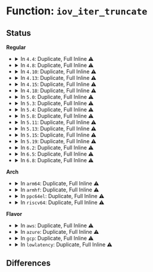# Function: <code>iov_iter_truncate</code>

## Status
<b>Regular</b>
<ul>
<li>
<details>
<summary>In <code>4.4</code>: Duplicate, Full Inline ⚠️</summary>

**Collision:** Static Duplication

**Inline:** Full

**Transformation:** False

**Instances:**

```
In mm/filemap.c (ffffffff8118d776)
Location: include/linux/uio.h:128
Inline: True
Inline callers:
  - mm/filemap.c:generic_file_write_iter
  - mm/filemap.c:generic_file_write_iter
  - mm/filemap.c:generic_file_write_iter
```
```
In fs/block_dev.c (ffffffff81247e53)
Location: include/linux/uio.h:128
Inline: True
Inline callers:
  - fs/block_dev.c:blkdev_write_iter
  - fs/block_dev.c:blkdev_read_iter
```
```
In fs/ext4/file.c (ffffffff81291fd5)
Location: include/linux/uio.h:128
Inline: True
Inline callers:
  - fs/ext4/file.c:ext4_file_write_iter
```
```
In fs/fuse/file.c (ffffffff81318f9c)
Location: include/linux/uio.h:128
Inline: True
Inline callers:
  - fs/fuse/file.c:fuse_direct_IO
```
```
In block/scsi_ioctl.c (ffffffff813cbff5)
Location: include/linux/uio.h:128
Inline: True
Inline callers:
  - block/scsi_ioctl.c:sg_io
```
```
In drivers/scsi/sg.c (ffffffff815c5662)
Location: include/linux/uio.h:128
Inline: True
```
</details>
</li>
<li>
<details>
<summary>In <code>4.8</code>: Duplicate, Full Inline ⚠️</summary>

**Collision:** Static Duplication

**Inline:** Full

**Transformation:** False

**Instances:**

```
In mm/filemap.c (ffffffff811a2a36)
Location: include/linux/uio.h:129
Inline: True
Inline callers:
  - mm/filemap.c:generic_file_write_iter
  - mm/filemap.c:generic_file_write_iter
  - mm/filemap.c:generic_file_write_iter
```
```
In fs/block_dev.c (ffffffff81270722)
Location: include/linux/uio.h:129
Inline: True
Inline callers:
  - fs/block_dev.c:blkdev_read_iter
```
```
In fs/ext4/file.c (ffffffff812bf6fe)
Location: include/linux/uio.h:129
Inline: True
Inline callers:
  - fs/ext4/file.c:ext4_file_write_iter
```
```
In fs/fuse/file.c (ffffffff8134da07)
Location: include/linux/uio.h:129
Inline: True
Inline callers:
  - fs/fuse/file.c:fuse_direct_IO
```
```
In block/scsi_ioctl.c (ffffffff8141085b)
Location: include/linux/uio.h:129
Inline: True
Inline callers:
  - block/scsi_ioctl.c:sg_io
```
```
In drivers/scsi/sg.c (ffffffff8161de5d)
Location: include/linux/uio.h:129
Inline: True
```
</details>
</li>
<li>
<details>
<summary>In <code>4.10</code>: Duplicate, Full Inline ⚠️</summary>

**Collision:** Static Duplication

**Inline:** Full

**Transformation:** False

**Instances:**

```
In mm/filemap.c (ffffffff811b2876)
Location: include/linux/uio.h:138
Inline: True
Inline callers:
  - mm/filemap.c:generic_file_write_iter
  - mm/filemap.c:generic_file_write_iter
  - mm/filemap.c:generic_file_write_iter
  - mm/filemap.c:generic_file_read_iter
```
```
In fs/block_dev.c (ffffffff81283ef2)
Location: include/linux/uio.h:138
Inline: True
Inline callers:
  - fs/block_dev.c:blkdev_read_iter
```
```
In fs/iomap.c (ffffffff812b0d73)
Location: include/linux/uio.h:138
Inline: True
Inline callers:
  - fs/iomap.c:iomap_dio_actor
```
```
In fs/ext4/file.c (ffffffff812d4a61)
Location: include/linux/uio.h:138
Inline: True
Inline callers:
  - fs/ext4/file.c:ext4_write_checks
```
```
In fs/fuse/file.c (ffffffff81363313)
Location: include/linux/uio.h:138
Inline: True
Inline callers:
  - fs/fuse/file.c:fuse_direct_IO
```
```
In block/scsi_ioctl.c (ffffffff8142bbe2)
Location: include/linux/uio.h:138
Inline: True
Inline callers:
  - block/scsi_ioctl.c:sg_io
```
```
In drivers/scsi/sg.c (ffffffff8164ea1d)
Location: include/linux/uio.h:138
Inline: True
```
</details>
</li>
<li>
<details>
<summary>In <code>4.13</code>: Duplicate, Full Inline ⚠️</summary>

**Collision:** Static Duplication

**Inline:** Full

**Transformation:** False

**Instances:**

```
In mm/filemap.c (ffffffff811b94f5)
Location: include/linux/uio.h:211
Inline: True
Inline callers:
  - mm/filemap.c:generic_file_write_iter
  - mm/filemap.c:generic_file_write_iter
  - mm/filemap.c:generic_file_write_iter
  - mm/filemap.c:generic_file_read_iter
```
```
In fs/block_dev.c (ffffffff812915b2)
Location: include/linux/uio.h:211
Inline: True
Inline callers:
  - fs/block_dev.c:blkdev_read_iter
```
```
In fs/iomap.c (ffffffff812be163)
Location: include/linux/uio.h:211
Inline: True
Inline callers:
  - fs/iomap.c:iomap_dio_actor
```
```
In fs/ext4/file.c (ffffffff812f1311)
Location: include/linux/uio.h:211
Inline: True
Inline callers:
  - fs/ext4/file.c:ext4_write_checks
```
```
In fs/fuse/file.c (ffffffff81377ac5)
Location: include/linux/uio.h:211
Inline: True
Inline callers:
  - fs/fuse/file.c:fuse_direct_IO
```
```
In block/scsi_ioctl.c (ffffffff814439d4)
Location: include/linux/uio.h:211
Inline: True
Inline callers:
  - block/scsi_ioctl.c:sg_io
```
```
In drivers/scsi/sg.c (ffffffff816634f2)
Location: include/linux/uio.h:211
Inline: True
```
</details>
</li>
<li>
<details>
<summary>In <code>4.15</code>: Duplicate, Full Inline ⚠️</summary>

**Collision:** Static Duplication

**Inline:** Full

**Transformation:** False

**Instances:**

```
In mm/filemap.c (ffffffff811cf975)
Location: include/linux/uio.h:209
Inline: True
Inline callers:
  - mm/filemap.c:generic_file_write_iter
  - mm/filemap.c:generic_file_write_iter
  - mm/filemap.c:generic_file_write_iter
  - mm/filemap.c:generic_file_read_iter
```
```
In fs/block_dev.c (ffffffff812b4302)
Location: include/linux/uio.h:209
Inline: True
Inline callers:
  - fs/block_dev.c:blkdev_read_iter
```
```
In fs/iomap.c (ffffffff812e1a60)
Location: include/linux/uio.h:209
Inline: True
Inline callers:
  - fs/iomap.c:iomap_dio_actor
```
```
In fs/ext4/file.c (ffffffff81315ed1)
Location: include/linux/uio.h:209
Inline: True
Inline callers:
  - fs/ext4/file.c:ext4_write_checks
```
```
In fs/fuse/file.c (ffffffff8139c85d)
Location: include/linux/uio.h:209
Inline: True
Inline callers:
  - fs/fuse/file.c:fuse_direct_IO
```
```
In block/scsi_ioctl.c (ffffffff81470461)
Location: include/linux/uio.h:209
Inline: True
Inline callers:
  - block/scsi_ioctl.c:sg_io
```
```
In drivers/scsi/sg.c (ffffffff816ccb4a)
Location: include/linux/uio.h:209
Inline: True
```
</details>
</li>
<li>
<details>
<summary>In <code>4.18</code>: Duplicate, Full Inline ⚠️</summary>

**Collision:** Static Duplication

**Inline:** Full

**Transformation:** False

**Instances:**

```
In mm/filemap.c (ffffffff811f0ab4)
Location: include/linux/uio.h:224
Inline: True
Inline callers:
  - mm/filemap.c:generic_file_write_iter
  - mm/filemap.c:generic_file_write_iter
  - mm/filemap.c:generic_file_write_iter
  - mm/filemap.c:generic_file_buffered_read
```
```
In fs/block_dev.c (ffffffff812db923)
Location: include/linux/uio.h:224
Inline: True
Inline callers:
  - fs/block_dev.c:blkdev_read_iter
```
```
In fs/iomap.c (ffffffff8130e180)
Location: include/linux/uio.h:224
Inline: True
Inline callers:
  - fs/iomap.c:iomap_dio_actor
```
```
In fs/ext4/file.c (ffffffff81343b3e)
Location: include/linux/uio.h:224
Inline: True
Inline callers:
  - fs/ext4/file.c:ext4_write_checks
```
```
In fs/fuse/file.c (ffffffff813cbc79)
Location: include/linux/uio.h:224
Inline: True
Inline callers:
  - fs/fuse/file.c:fuse_direct_IO
```
```
In block/scsi_ioctl.c (ffffffff814a462c)
Location: include/linux/uio.h:224
Inline: True
Inline callers:
  - block/scsi_ioctl.c:sg_io
```
```
In drivers/scsi/sg.c (ffffffff81709325)
Location: include/linux/uio.h:224
Inline: True
```
</details>
</li>
<li>
<details>
<summary>In <code>5.0</code>: Duplicate, Full Inline ⚠️</summary>

**Collision:** Static Duplication

**Inline:** Full

**Transformation:** False

**Instances:**

```
In mm/filemap.c (ffffffff812012a4)
Location: include/linux/uio.h:250
Inline: True
Inline callers:
  - mm/filemap.c:generic_file_write_iter
  - mm/filemap.c:generic_file_buffered_read
```
```
In fs/block_dev.c (ffffffff812f1013)
Location: include/linux/uio.h:250
Inline: True
Inline callers:
  - fs/block_dev.c:blkdev_read_iter
```
```
In fs/iomap.c (ffffffff81323997)
Location: include/linux/uio.h:250
Inline: True
Inline callers:
  - fs/iomap.c:iomap_dio_bio_actor
```
```
In fs/ext4/file.c (ffffffff8135bc7e)
Location: include/linux/uio.h:250
Inline: True
Inline callers:
  - fs/ext4/file.c:ext4_write_checks
```
```
In fs/fuse/file.c (ffffffff813e4d33)
Location: include/linux/uio.h:250
Inline: True
Inline callers:
  - fs/fuse/file.c:fuse_direct_IO
```
```
In block/scsi_ioctl.c (ffffffff814bf0dc)
Location: include/linux/uio.h:250
Inline: True
Inline callers:
  - block/scsi_ioctl.c:sg_io
```
```
In drivers/scsi/sg.c (ffffffff8172b815)
Location: include/linux/uio.h:250
Inline: True
```
</details>
</li>
<li>
<details>
<summary>In <code>5.3</code>: Duplicate, Full Inline ⚠️</summary>

**Collision:** Static Duplication

**Inline:** Full

**Transformation:** False

**Instances:**

```
In mm/filemap.c (ffffffff81218e9c)
Location: include/linux/uio.h:244
Inline: True
Inline callers:
  - mm/filemap.c:generic_file_write_iter
  - mm/filemap.c:generic_file_buffered_read
```
```
In fs/block_dev.c (ffffffff81312f13)
Location: include/linux/uio.h:244
Inline: True
Inline callers:
  - fs/block_dev.c:blkdev_read_iter
```
```
In fs/iomap/direct-io.c (ffffffff8134d8d2)
Location: include/linux/uio.h:244
Inline: True
Inline callers:
  - fs/iomap/direct-io.c:iomap_dio_bio_actor
```
```
In fs/ext4/file.c (ffffffff81384c75)
Location: include/linux/uio.h:244
Inline: True
Inline callers:
  - fs/ext4/file.c:ext4_write_checks
```
```
In fs/fuse/file.c (ffffffff81410636)
Location: include/linux/uio.h:244
Inline: True
Inline callers:
  - fs/fuse/file.c:fuse_direct_IO
```
```
In block/scsi_ioctl.c (ffffffff814ed614)
Location: include/linux/uio.h:244
Inline: True
Inline callers:
  - block/scsi_ioctl.c:sg_io
```
```
In drivers/scsi/sg.c (ffffffff81766f4c)
Location: include/linux/uio.h:244
Inline: True
```
</details>
</li>
<li>
<details>
<summary>In <code>5.4</code>: Duplicate, Full Inline ⚠️</summary>

**Collision:** Static Duplication

**Inline:** Full

**Transformation:** False

**Instances:**

```
In mm/filemap.c (ffffffff81226759)
Location: include/linux/uio.h:244
Inline: True
Inline callers:
  - mm/filemap.c:generic_file_write_iter
  - mm/filemap.c:generic_file_buffered_read
```
```
In fs/block_dev.c (ffffffff81325e53)
Location: include/linux/uio.h:244
Inline: True
Inline callers:
  - fs/block_dev.c:blkdev_read_iter
```
```
In fs/iomap/direct-io.c (ffffffff81365b90)
Location: include/linux/uio.h:244
Inline: True
Inline callers:
  - fs/iomap/direct-io.c:iomap_dio_bio_actor
```
```
In fs/ext4/file.c (ffffffff8139d6f5)
Location: include/linux/uio.h:244
Inline: True
Inline callers:
  - fs/ext4/file.c:ext4_write_checks
```
```
In fs/fuse/file.c (ffffffff8142a246)
Location: include/linux/uio.h:244
Inline: True
Inline callers:
  - fs/fuse/file.c:fuse_direct_IO
```
```
In block/scsi_ioctl.c (ffffffff81506a54)
Location: include/linux/uio.h:244
Inline: True
Inline callers:
  - block/scsi_ioctl.c:sg_io
```
```
In drivers/scsi/sg.c (ffffffff8178af3c)
Location: include/linux/uio.h:244
Inline: True
```
</details>
</li>
<li>
<details>
<summary>In <code>5.8</code>: Duplicate, Full Inline ⚠️</summary>

**Collision:** Static Duplication

**Inline:** Full

**Transformation:** False

**Instances:**

```
In mm/filemap.c (ffffffff812516ec)
Location: include/linux/uio.h:244
Inline: True
Inline callers:
  - mm/filemap.c:generic_file_write_iter
  - mm/filemap.c:generic_file_buffered_read
```
```
In fs/block_dev.c (ffffffff8135f1f3)
Location: include/linux/uio.h:244
Inline: True
Inline callers:
  - fs/block_dev.c:blkdev_read_iter
  - fs/block_dev.c:blkdev_write_iter
```
```
In fs/iomap/direct-io.c (ffffffff813acfdd)
Location: include/linux/uio.h:244
Inline: True
Inline callers:
  - fs/iomap/direct-io.c:iomap_dio_bio_actor
```
```
In fs/ext4/file.c (ffffffff813e8df5)
Location: include/linux/uio.h:244
Inline: True
Inline callers:
  - fs/ext4/file.c:ext4_generic_write_checks
```
```
In fs/fuse/file.c (ffffffff8147a512)
Location: include/linux/uio.h:244
Inline: True
Inline callers:
  - fs/fuse/file.c:fuse_direct_IO
```
```
In block/scsi_ioctl.c (ffffffff8156776d)
Location: include/linux/uio.h:244
Inline: True
Inline callers:
  - block/scsi_ioctl.c:sg_io
```
```
In drivers/scsi/sg.c (ffffffff8184f4e4)
Location: include/linux/uio.h:244
Inline: True
Inline callers:
  - drivers/scsi/sg.c:sg_start_req
```
</details>
</li>
<li>
<details>
<summary>In <code>5.11</code>: Duplicate, Full Inline ⚠️</summary>

**Collision:** Static Duplication

**Inline:** Full

**Transformation:** False

**Instances:**

```
In mm/filemap.c (ffffffff8125c1db)
Location: include/linux/uio.h:243
Inline: True
Inline callers:
  - mm/filemap.c:generic_file_buffered_read
```
```
In fs/read_write.c (ffffffff8132067d)
Location: include/linux/uio.h:243
Inline: True
Inline callers:
  - fs/read_write.c:generic_write_checks
```
```
In fs/block_dev.c (ffffffff8136ca43)
Location: include/linux/uio.h:243
Inline: True
Inline callers:
  - fs/block_dev.c:blkdev_read_iter
  - fs/block_dev.c:blkdev_write_iter
```
```
In fs/iomap/direct-io.c (ffffffff813be6ca)
Location: include/linux/uio.h:243
Inline: True
Inline callers:
  - fs/iomap/direct-io.c:iomap_dio_bio_actor
```
```
In fs/ext4/file.c (ffffffff813fb4c5)
Location: include/linux/uio.h:243
Inline: True
Inline callers:
  - fs/ext4/file.c:ext4_generic_write_checks
```
```
In fs/fuse/file.c (ffffffff81495208)
Location: include/linux/uio.h:243
Inline: True
Inline callers:
  - fs/fuse/file.c:fuse_direct_IO
```
```
In block/scsi_ioctl.c (ffffffff815825b1)
Location: include/linux/uio.h:243
Inline: True
Inline callers:
  - block/scsi_ioctl.c:sg_io
```
```
In drivers/scsi/sg.c (ffffffff8185fe3d)
Location: include/linux/uio.h:243
Inline: True
Inline callers:
  - drivers/scsi/sg.c:sg_start_req
```
</details>
</li>
<li>
<details>
<summary>In <code>5.13</code>: Duplicate, Full Inline ⚠️</summary>

**Collision:** Static Duplication

**Inline:** Full

**Transformation:** False

**Instances:**

```
In mm/filemap.c (ffffffff812623ed)
Location: include/linux/uio.h:253
Inline: True
Inline callers:
  - mm/filemap.c:filemap_read
```
```
In fs/read_write.c (ffffffff813267bd)
Location: include/linux/uio.h:253
Inline: True
Inline callers:
  - fs/read_write.c:generic_write_checks
```
```
In fs/block_dev.c (ffffffff813732e2)
Location: include/linux/uio.h:253
Inline: True
Inline callers:
  - fs/block_dev.c:blkdev_read_iter
  - fs/block_dev.c:blkdev_write_iter
```
```
In fs/iomap/direct-io.c (ffffffff813c5cb9)
Location: include/linux/uio.h:253
Inline: True
Inline callers:
  - fs/iomap/direct-io.c:iomap_dio_bio_actor
```
```
In fs/ext4/file.c (ffffffff81401995)
Location: include/linux/uio.h:253
Inline: True
Inline callers:
  - fs/ext4/file.c:ext4_generic_write_checks
```
```
In fs/fuse/file.c (ffffffff8149a260)
Location: include/linux/uio.h:253
Inline: True
Inline callers:
  - fs/fuse/file.c:fuse_direct_IO
```
```
In block/bio.c (ffffffff8156498e)
Location: include/linux/uio.h:253
Inline: True
```
```
In block/scsi_ioctl.c (ffffffff81589538)
Location: include/linux/uio.h:253
Inline: True
Inline callers:
  - block/scsi_ioctl.c:sg_io
```
```
In drivers/scsi/sg.c (ffffffff81841e8d)
Location: include/linux/uio.h:253
Inline: True
Inline callers:
  - drivers/scsi/sg.c:sg_start_req
```
</details>
</li>
<li>
<details>
<summary>In <code>5.15</code>: Duplicate, Full Inline ⚠️</summary>

**Collision:** Static Duplication

**Inline:** Full

**Transformation:** False

**Instances:**

```
In mm/filemap.c (ffffffff8129e9ed)
Location: include/linux/uio.h:264
Inline: True
Inline callers:
  - mm/filemap.c:filemap_read
```
```
In fs/read_write.c (ffffffff81373d5d)
Location: include/linux/uio.h:264
Inline: True
Inline callers:
  - fs/read_write.c:generic_write_checks
```
```
In fs/iomap/direct-io.c (ffffffff8141567c)
Location: include/linux/uio.h:264
Inline: True
Inline callers:
  - fs/iomap/direct-io.c:iomap_dio_bio_iter
```
```
In fs/ext4/file.c (ffffffff81453f25)
Location: include/linux/uio.h:264
Inline: True
Inline callers:
  - fs/ext4/file.c:ext4_generic_write_checks
```
```
In fs/fuse/file.c (ffffffff814f1c81)
Location: include/linux/uio.h:264
Inline: True
Inline callers:
  - fs/fuse/file.c:fuse_direct_IO
```
```
In block/fops.c (ffffffff815c5952)
Location: include/linux/uio.h:264
Inline: True
Inline callers:
  - block/fops.c:blkdev_read_iter
  - block/fops.c:blkdev_write_iter
```
```
In block/bio.c (ffffffff815c8d3a)
Location: include/linux/uio.h:264
Inline: True
```
```
In drivers/scsi/scsi_ioctl.c (ffffffff818af05f)
Location: include/linux/uio.h:264
Inline: True
Inline callers:
  - drivers/scsi/scsi_ioctl.c:sg_io
```
```
In drivers/scsi/sg.c (ffffffff818ceb10)
Location: include/linux/uio.h:264
Inline: True
Inline callers:
  - drivers/scsi/sg.c:sg_start_req
```
</details>
</li>
<li>
<details>
<summary>In <code>5.19</code>: Duplicate, Full Inline ⚠️</summary>

**Collision:** Static Duplication

**Inline:** Full

**Transformation:** False

**Instances:**

```
In mm/filemap.c (ffffffff812f307a)
Location: include/linux/uio.h:255
Inline: True
Inline callers:
  - mm/filemap.c:filemap_read
```
```
In fs/read_write.c (ffffffff813f2c34)
Location: include/linux/uio.h:255
Inline: True
Inline callers:
  - fs/read_write.c:generic_write_checks
```
```
In fs/iomap/direct-io.c (ffffffff8148cdcb)
Location: include/linux/uio.h:255
Inline: True
Inline callers:
  - fs/iomap/direct-io.c:iomap_dio_bio_iter
```
```
In fs/proc/vmcore.c (ffffffff814b0919)
Location: include/linux/uio.h:255
Inline: True
Inline callers:
  - fs/proc/vmcore.c:__read_vmcore
```
```
In fs/ext4/file.c (ffffffff814d1189)
Location: include/linux/uio.h:255
Inline: True
Inline callers:
  - fs/ext4/file.c:ext4_generic_write_checks
```
```
In fs/fuse/file.c (ffffffff815816f5)
Location: include/linux/uio.h:255
Inline: True
Inline callers:
  - fs/fuse/file.c:fuse_direct_IO
```
```
In block/fops.c (ffffffff81670e84)
Location: include/linux/uio.h:255
Inline: True
Inline callers:
  - block/fops.c:blkdev_read_iter
  - block/fops.c:blkdev_write_iter
```
```
In drivers/scsi/scsi_ioctl.c (ffffffff819f9bb4)
Location: include/linux/uio.h:255
Inline: True
Inline callers:
  - drivers/scsi/scsi_ioctl.c:sg_io
```
```
In drivers/scsi/sg.c (ffffffff81a1b182)
Location: include/linux/uio.h:255
Inline: True
Inline callers:
  - drivers/scsi/sg.c:sg_start_req
```
</details>
</li>
<li>
<details>
<summary>In <code>6.2</code>: Duplicate, Full Inline ⚠️</summary>

**Collision:** Static Duplication

**Inline:** Full

**Transformation:** False

**Instances:**

```
In mm/filemap.c (ffffffff8135d44a)
Location: include/linux/uio.h:279
Inline: True
Inline callers:
  - mm/filemap.c:filemap_read
```
```
In fs/read_write.c (ffffffff8147b8ba)
Location: include/linux/uio.h:279
Inline: True
Inline callers:
  - fs/read_write.c:generic_write_checks
```
```
In fs/iomap/direct-io.c (ffffffff815202ee)
Location: include/linux/uio.h:279
Inline: True
Inline callers:
  - fs/iomap/direct-io.c:iomap_dio_bio_iter
```
```
In fs/proc/vmcore.c (ffffffff81547219)
Location: include/linux/uio.h:279
Inline: True
Inline callers:
  - fs/proc/vmcore.c:__read_vmcore
```
```
In fs/ext4/file.c (ffffffff81569c99)
Location: include/linux/uio.h:279
Inline: True
Inline callers:
  - fs/ext4/file.c:ext4_generic_write_checks
```
```
In fs/fuse/file.c (ffffffff81627555)
Location: include/linux/uio.h:279
Inline: True
Inline callers:
  - fs/fuse/file.c:fuse_direct_IO
```
```
In block/fops.c (ffffffff8172c5b4)
Location: include/linux/uio.h:279
Inline: True
Inline callers:
  - block/fops.c:blkdev_read_iter
  - block/fops.c:blkdev_write_iter
```
```
In block/blk-map.c (ffffffff8173c7e2)
Location: include/linux/uio.h:279
Inline: True
```
</details>
</li>
<li>
<details>
<summary>In <code>6.5</code>: Duplicate, Full Inline ⚠️</summary>

**Collision:** Static Duplication

**Inline:** Full

**Transformation:** False

**Instances:**

```
In mm/filemap.c (ffffffff8138f4c7)
Location: include/linux/uio.h:300
Inline: True
Inline callers:
  - mm/filemap.c:filemap_read
```
```
In fs/read_write.c (ffffffff814b044a)
Location: include/linux/uio.h:300
Inline: True
Inline callers:
  - fs/read_write.c:generic_write_checks
```
```
In fs/iomap/direct-io.c (ffffffff8155835b)
Location: include/linux/uio.h:300
Inline: True
Inline callers:
  - fs/iomap/direct-io.c:iomap_dio_bio_iter
```
```
In fs/proc/vmcore.c (ffffffff8157ee39)
Location: include/linux/uio.h:300
Inline: True
Inline callers:
  - fs/proc/vmcore.c:__read_vmcore
```
```
In fs/ext4/file.c (ffffffff815a1a9c)
Location: include/linux/uio.h:300
Inline: True
Inline callers:
  - fs/ext4/file.c:ext4_generic_write_checks
```
```
In fs/fuse/file.c (ffffffff8165f918)
Location: include/linux/uio.h:300
Inline: True
Inline callers:
  - fs/fuse/file.c:fuse_direct_IO
```
```
In block/fops.c (ffffffff8176862a)
Location: include/linux/uio.h:300
Inline: True
Inline callers:
  - block/fops.c:blkdev_read_iter
  - block/fops.c:blkdev_write_iter
```
```
In block/blk-map.c (ffffffff81778d82)
Location: include/linux/uio.h:300
Inline: True
```
</details>
</li>
<li>
<details>
<summary>In <code>6.8</code>: Duplicate, Full Inline ⚠️</summary>

**Collision:** Static Duplication

**Inline:** Full

**Transformation:** False

**Instances:**

```
In mm/filemap.c (ffffffff813b8b80)
Location: include/linux/uio.h:288
Inline: True
Inline callers:
  - mm/filemap.c:filemap_read
```
```
In fs/read_write.c (ffffffff814e1c0a)
Location: include/linux/uio.h:288
Inline: True
Inline callers:
  - fs/read_write.c:generic_write_checks
```
```
In fs/iomap/direct-io.c (ffffffff8158e988)
Location: include/linux/uio.h:288
Inline: True
Inline callers:
  - fs/iomap/direct-io.c:iomap_dio_bio_iter
```
```
In fs/proc/vmcore.c (ffffffff815b7879)
Location: include/linux/uio.h:288
Inline: True
Inline callers:
  - fs/proc/vmcore.c:__read_vmcore
```
```
In fs/ext4/file.c (ffffffff815da77c)
Location: include/linux/uio.h:288
Inline: True
Inline callers:
  - fs/ext4/file.c:ext4_generic_write_checks
```
```
In fs/fuse/file.c (ffffffff81699787)
Location: include/linux/uio.h:288
Inline: True
Inline callers:
  - fs/fuse/file.c:fuse_direct_IO
```
```
In block/fops.c (ffffffff817aa56a)
Location: include/linux/uio.h:288
Inline: True
Inline callers:
  - block/fops.c:blkdev_read_iter
  - block/fops.c:blkdev_write_iter
```
```
In block/blk-map.c (ffffffff817bb152)
Location: include/linux/uio.h:288
Inline: True
```
</details>
</li>
</ul>
<b>Arch</b>
<ul>
<li>
<details>
<summary>In <code>arm64</code>: Duplicate, Full Inline ⚠️</summary>

**Collision:** Static Duplication

**Inline:** Full

**Transformation:** False

**Instances:**

```
In mm/filemap.c (ffff8000102b3a9c)
Location: include/linux/uio.h:244
Inline: True
Inline callers:
  - mm/filemap.c:generic_file_write_iter
  - mm/filemap.c:generic_file_buffered_read
```
```
In fs/block_dev.c (ffff8000103e004c)
Location: include/linux/uio.h:244
Inline: True
Inline callers:
  - fs/block_dev.c:blkdev_read_iter
```
```
In fs/iomap/direct-io.c (ffff80001042ca28)
Location: include/linux/uio.h:244
Inline: True
Inline callers:
  - fs/iomap/direct-io.c:iomap_dio_bio_actor
```
```
In fs/ext4/file.c (ffff800010470c10)
Location: include/linux/uio.h:244
Inline: True
Inline callers:
  - fs/ext4/file.c:ext4_write_checks
```
```
In fs/fuse/file.c (ffff80001050e3f0)
Location: include/linux/uio.h:244
Inline: True
Inline callers:
  - fs/fuse/file.c:fuse_direct_IO
```
```
In block/scsi_ioctl.c (ffff8000106081dc)
Location: include/linux/uio.h:244
Inline: True
Inline callers:
  - block/scsi_ioctl.c:sg_io
```
```
In drivers/scsi/sg.c (ffff8000109904bc)
Location: include/linux/uio.h:244
Inline: True
```
</details>
</li>
<li>
<details>
<summary>In <code>armhf</code>: Duplicate, Full Inline ⚠️</summary>

**Collision:** Static Duplication

**Inline:** Full

**Transformation:** False

**Instances:**

```
In mm/filemap.c (c04e0d20)
Location: include/linux/uio.h:244
Inline: True
Inline callers:
  - mm/filemap.c:generic_file_write_iter
  - mm/filemap.c:generic_file_buffered_read
```
```
In fs/block_dev.c (c05b9d94)
Location: include/linux/uio.h:244
Inline: True
Inline callers:
  - fs/block_dev.c:blkdev_read_iter
```
```
In fs/iomap/direct-io.c (c05f5658)
Location: include/linux/uio.h:244
Inline: True
Inline callers:
  - fs/iomap/direct-io.c:iomap_dio_bio_actor
```
```
In fs/ext4/file.c (c063220c)
Location: include/linux/uio.h:244
Inline: True
Inline callers:
  - fs/ext4/file.c:ext4_file_write_iter
```
```
In fs/fuse/file.c (c06c9acc)
Location: include/linux/uio.h:244
Inline: True
Inline callers:
  - fs/fuse/file.c:fuse_direct_IO
```
```
In block/scsi_ioctl.c (c07b3fa0)
Location: include/linux/uio.h:244
Inline: True
Inline callers:
  - block/scsi_ioctl.c:sg_io
```
```
In drivers/scsi/sg.c (c0a63ea0)
Location: include/linux/uio.h:244
Inline: True
```
</details>
</li>
<li>
<details>
<summary>In <code>ppc64el</code>: Duplicate, Full Inline ⚠️</summary>

**Collision:** Static Duplication

**Inline:** Full

**Transformation:** False

**Instances:**

```
In mm/filemap.c (c00000000036a850)
Location: include/linux/uio.h:244
Inline: True
Inline callers:
  - mm/filemap.c:generic_file_write_iter
  - mm/filemap.c:generic_file_buffered_read
```
```
In fs/block_dev.c (c0000000004e5bb0)
Location: include/linux/uio.h:244
Inline: True
Inline callers:
  - fs/block_dev.c:blkdev_read_iter
```
```
In fs/iomap/direct-io.c (c00000000053e0f4)
Location: include/linux/uio.h:244
Inline: True
Inline callers:
  - fs/iomap/direct-io.c:iomap_dio_bio_actor
```
```
In fs/ext4/file.c (c000000000591290)
Location: include/linux/uio.h:244
Inline: True
Inline callers:
  - fs/ext4/file.c:ext4_write_checks
```
```
In fs/fuse/file.c (c000000000655464)
Location: include/linux/uio.h:244
Inline: True
Inline callers:
  - fs/fuse/file.c:fuse_direct_IO
```
```
In block/scsi_ioctl.c (c0000000007a4c74)
Location: include/linux/uio.h:244
Inline: True
Inline callers:
  - block/scsi_ioctl.c:sg_io
```
```
In drivers/scsi/sg.c (c000000000a54d04)
Location: include/linux/uio.h:244
Inline: True
```
</details>
</li>
<li>
<details>
<summary>In <code>riscv64</code>: Duplicate, Full Inline ⚠️</summary>

**Collision:** Static Duplication

**Inline:** Full

**Transformation:** False

**Instances:**

```
In mm/filemap.c (ffffffe0001d9050)
Location: include/linux/uio.h:244
Inline: True
Inline callers:
  - mm/filemap.c:generic_file_write_iter
  - mm/filemap.c:generic_file_buffered_read
```
```
In fs/block_dev.c (ffffffe000296e42)
Location: include/linux/uio.h:244
Inline: True
Inline callers:
  - fs/block_dev.c:blkdev_read_iter
```
```
In fs/iomap/direct-io.c (ffffffe0002c9e10)
Location: include/linux/uio.h:244
Inline: True
Inline callers:
  - fs/iomap/direct-io.c:iomap_dio_bio_actor
```
```
In fs/ext4/file.c (ffffffe0002fcfaa)
Location: include/linux/uio.h:244
Inline: True
Inline callers:
  - fs/ext4/file.c:ext4_write_checks
```
```
In fs/fuse/file.c (ffffffe000378f00)
Location: include/linux/uio.h:244
Inline: True
Inline callers:
  - fs/fuse/file.c:fuse_direct_IO
```
```
In block/scsi_ioctl.c (ffffffe0004428a0)
Location: include/linux/uio.h:244
Inline: True
Inline callers:
  - block/scsi_ioctl.c:sg_io
```
```
In drivers/scsi/sg.c (ffffffe0005f5734)
Location: include/linux/uio.h:244
Inline: True
```
</details>
</li>
</ul>
<b>Flavor</b>
<ul>
<li>
<details>
<summary>In <code>aws</code>: Duplicate, Full Inline ⚠️</summary>

**Collision:** Static Duplication

**Inline:** Full

**Transformation:** False

**Instances:**

```
In mm/filemap.c (ffffffff8121eda9)
Location: include/linux/uio.h:244
Inline: True
Inline callers:
  - mm/filemap.c:generic_file_write_iter
  - mm/filemap.c:generic_file_buffered_read
```
```
In fs/block_dev.c (ffffffff8131e433)
Location: include/linux/uio.h:244
Inline: True
Inline callers:
  - fs/block_dev.c:blkdev_read_iter
```
```
In fs/iomap/direct-io.c (ffffffff8135e170)
Location: include/linux/uio.h:244
Inline: True
Inline callers:
  - fs/iomap/direct-io.c:iomap_dio_bio_actor
```
```
In fs/ext4/file.c (ffffffff81395cd5)
Location: include/linux/uio.h:244
Inline: True
Inline callers:
  - fs/ext4/file.c:ext4_write_checks
```
```
In fs/fuse/file.c (ffffffff81422826)
Location: include/linux/uio.h:244
Inline: True
Inline callers:
  - fs/fuse/file.c:fuse_direct_IO
```
```
In block/scsi_ioctl.c (ffffffff814ff034)
Location: include/linux/uio.h:244
Inline: True
Inline callers:
  - block/scsi_ioctl.c:sg_io
```
```
In drivers/scsi/sg.c (ffffffff8173f62c)
Location: include/linux/uio.h:244
Inline: True
```
</details>
</li>
<li>
<details>
<summary>In <code>azure</code>: Duplicate, Full Inline ⚠️</summary>

**Collision:** Static Duplication

**Inline:** Full

**Transformation:** False

**Instances:**

```
In mm/filemap.c (ffffffff81211f69)
Location: include/linux/uio.h:244
Inline: True
Inline callers:
  - mm/filemap.c:generic_file_write_iter
  - mm/filemap.c:generic_file_buffered_read
```
```
In fs/block_dev.c (ffffffff8130efd3)
Location: include/linux/uio.h:244
Inline: True
Inline callers:
  - fs/block_dev.c:blkdev_read_iter
```
```
In fs/iomap/direct-io.c (ffffffff8134ee10)
Location: include/linux/uio.h:244
Inline: True
Inline callers:
  - fs/iomap/direct-io.c:iomap_dio_bio_actor
```
```
In fs/ext4/file.c (ffffffff81386765)
Location: include/linux/uio.h:244
Inline: True
Inline callers:
  - fs/ext4/file.c:ext4_write_checks
```
```
In fs/fuse/file.c (ffffffff814132a6)
Location: include/linux/uio.h:244
Inline: True
Inline callers:
  - fs/fuse/file.c:fuse_direct_IO
```
```
In block/scsi_ioctl.c (ffffffff814ef544)
Location: include/linux/uio.h:244
Inline: True
Inline callers:
  - block/scsi_ioctl.c:sg_io
```
```
In drivers/scsi/sg.c (ffffffff817212cc)
Location: include/linux/uio.h:244
Inline: True
```
</details>
</li>
<li>
<details>
<summary>In <code>gcp</code>: Duplicate, Full Inline ⚠️</summary>

**Collision:** Static Duplication

**Inline:** Full

**Transformation:** False

**Instances:**

```
In mm/filemap.c (ffffffff8121cb49)
Location: include/linux/uio.h:244
Inline: True
Inline callers:
  - mm/filemap.c:generic_file_write_iter
  - mm/filemap.c:generic_file_buffered_read
```
```
In fs/block_dev.c (ffffffff8131bf03)
Location: include/linux/uio.h:244
Inline: True
Inline callers:
  - fs/block_dev.c:blkdev_read_iter
```
```
In fs/iomap/direct-io.c (ffffffff8135bc40)
Location: include/linux/uio.h:244
Inline: True
Inline callers:
  - fs/iomap/direct-io.c:iomap_dio_bio_actor
```
```
In fs/ext4/file.c (ffffffff81393635)
Location: include/linux/uio.h:244
Inline: True
Inline callers:
  - fs/ext4/file.c:ext4_write_checks
```
```
In fs/fuse/file.c (ffffffff8141e9c6)
Location: include/linux/uio.h:244
Inline: True
Inline callers:
  - fs/fuse/file.c:fuse_direct_IO
```
```
In block/scsi_ioctl.c (ffffffff814fb0c4)
Location: include/linux/uio.h:244
Inline: True
Inline callers:
  - block/scsi_ioctl.c:sg_io
```
```
In drivers/scsi/sg.c (ffffffff8177fdbc)
Location: include/linux/uio.h:244
Inline: True
```
</details>
</li>
<li>
<details>
<summary>In <code>lowlatency</code>: Duplicate, Full Inline ⚠️</summary>

**Collision:** Static Duplication

**Inline:** Full

**Transformation:** False

**Instances:**

```
In mm/filemap.c (ffffffff8122bbd9)
Location: include/linux/uio.h:244
Inline: True
Inline callers:
  - mm/filemap.c:generic_file_write_iter
  - mm/filemap.c:generic_file_buffered_read
```
```
In fs/block_dev.c (ffffffff8132e013)
Location: include/linux/uio.h:244
Inline: True
Inline callers:
  - fs/block_dev.c:blkdev_read_iter
```
```
In fs/iomap/direct-io.c (ffffffff8136f390)
Location: include/linux/uio.h:244
Inline: True
Inline callers:
  - fs/iomap/direct-io.c:iomap_dio_bio_actor
```
```
In fs/ext4/file.c (ffffffff813a76c5)
Location: include/linux/uio.h:244
Inline: True
Inline callers:
  - fs/ext4/file.c:ext4_write_checks
```
```
In fs/fuse/file.c (ffffffff81435726)
Location: include/linux/uio.h:244
Inline: True
Inline callers:
  - fs/fuse/file.c:fuse_direct_IO
```
```
In block/scsi_ioctl.c (ffffffff81514174)
Location: include/linux/uio.h:244
Inline: True
Inline callers:
  - block/scsi_ioctl.c:sg_io
```
```
In drivers/scsi/sg.c (ffffffff81799bac)
Location: include/linux/uio.h:244
Inline: True
```
</details>
</li>
</ul>

## Differences
